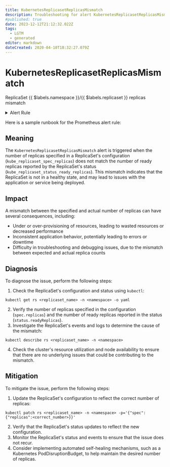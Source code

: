 ```yaml
---
title: KubernetesReplicasetReplicasMismatch
description: Troubleshooting for alert KubernetesReplicasetReplicasMismatch
#published: true
date: 2023-12-12T21:12:32.022Z
tags: 
  - LGTM
  - generated
editor: markdown
dateCreated: 2020-04-10T18:32:27.079Z
---
```


# KubernetesReplicasetReplicasMismatch

ReplicaSet {{ $labels.namespace }}/{{ $labels.replicaset }} replicas mismatch

<details>
  <summary>Alert Rule</summary>

{{% rule "kubernetes/kubestate-exporter.yml" "KubernetesReplicasetReplicasMismatch" %}}

{{% comment %}}

```yaml
alert: KubernetesReplicasetReplicasMismatch
expr: kube_replicaset_spec_replicas != kube_replicaset_status_ready_replicas
for: 10m
labels:
    severity: warning
annotations:
    summary: Kubernetes ReplicasSet mismatch ({{ $labels.namespace }}/{{ $labels.replicaset }})
    description: |-
        ReplicaSet {{ $labels.namespace }}/{{ $labels.replicaset }} replicas mismatch
          VALUE = {{ $value }}
          LABELS = {{ $labels }}
    runbook: https://github.com/srerun/prometheus-alerts/blob/main/content/runbooks/kubestate-exporter/KubernetesReplicasetReplicasMismatch.md

```

{{% /comment %}}

</details>


Here is a sample runbook for the Prometheus alert rule:

## Meaning

The `KubernetesReplicasetReplicasMismatch` alert is triggered when the number of replicas specified in a ReplicaSet's configuration (`kube_replicaset_spec_replicas`) does not match the number of ready replicas reported by the ReplicaSet's status (`kube_replicaset_status_ready_replicas`). This mismatch indicates that the ReplicaSet is not in a healthy state, and may lead to issues with the application or service being deployed.

## Impact

A mismatch between the specified and actual number of replicas can have several consequences, including:

* Under or over-provisioning of resources, leading to wasted resources or decreased performance
* Inconsistent application behavior, potentially leading to errors or downtime
* Difficulty in troubleshooting and debugging issues, due to the mismatch between expected and actual replica counts

## Diagnosis

To diagnose the issue, perform the following steps:

1. Check the ReplicaSet's configuration and status using `kubectl`:
```
kubectl get rs <replicaset_name> -n <namespace> -o yaml
```
2. Verify the number of replicas specified in the configuration (`spec.replicas`) and the number of ready replicas reported in the status (`status.readyReplicas`).
3. Investigate the ReplicaSet's events and logs to determine the cause of the mismatch:
```
kubectl describe rs <replicaset_name> -n <namespace>
```
4. Check the cluster's resource utilization and node availability to ensure that there are no underlying issues that could be contributing to the mismatch.

## Mitigation

To mitigate the issue, perform the following steps:

1. Update the ReplicaSet's configuration to reflect the correct number of replicas:
```
kubectl patch rs <replicaset_name> -n <namespace> -p='{"spec":{"replicas":<correct_number>}}'
```
2. Verify that the ReplicaSet's status updates to reflect the new configuration.
3. Monitor the ReplicaSet's status and events to ensure that the issue does not recur.
4. Consider implementing automated self-healing mechanisms, such as a Kubernetes PodDisruptionBudget, to help maintain the desired number of replicas.